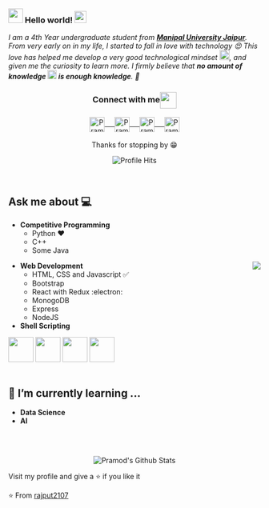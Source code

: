 ### <img src="https://github.com/rajput2107/rajput2107/blob/master/Assets/Hi.gif" width="29px"> Hello world!&nbsp;<img src="https://github.com/rajput2107/rajput2107/blob/master/Assets/Earth.gif" width="24px">
<em>I am a 4th Year undergraduate student from <a href="https://jaipur.manipal.edu/"><b>Manipal University Jaipur</b></a>. From very early on in my life, I started to fall in love with technology 😍 This love has helped me develop a very good technological mindset <img src="https://github.com/rajput2107/rajput2107/blob/master/Assets/PC.gif" height="20px"/>, and given me the curiosity to learn more. I firmly believe that **no amount of knowledge <img src="https://github.com/rajput2107/rajput2107/blob/master/Assets/Rocket.gif" height="18px"> is enough knowledge**. 🧠</em>
 <br/>
<div align="center">
  <h3 align="center">Connect with me<img align="center" src="https://github.com/rajput2107/rajput2107/blob/master/Assets/Handshake.gif" height="33px" /></h3> 
</div>
<p align="center">
 <a href="https://www.linkedin.com/in/pramod-kumar-4aa47616b/" target="blank">
  <img align="center" alt="Pramod's LinkedIn" width="30px" src="https://www.vectorlogo.zone/logos/linkedin/linkedin-icon.svg" /> &nbsp; &nbsp;
 </a>
 <a href="https://www.instagram.com/cyber_freak_21/" target="blank">
  <img align="center" alt="Pramod's Instagram" width="30px" src="https://www.vectorlogo.zone/logos/instagram/instagram-icon.svg" /> &nbsp; &nbsp;
 </a>
 <a href="https://twitter.com/pramod2107" target="blank">
  <img align="center" alt="Pramod's Twitter" width="30px" src="https://www.vectorlogo.zone/logos/twitter/twitter-official.svg" /> &nbsp; &nbsp;
 </a>
 <a href="https://medium.com/@pramodrana2107" target="blank">
  <img align="center" alt="Pramod's Twitter" width="30px" src="https://www.vectorlogo.zone/logos/medium/medium-tile.svg" />
 </a> 
  <br/>
  <br/>
  Thanks for stopping by 😁<br/>
</p>
<p align="center"><img alt="Profile Hits" src="https://hits.seeyoufarm.com/api/count/incr/badge.svg?url=https%3A%2F%2Fgithub.com%2Frajput2107%2F" /></p>
<br/>
<p>

## Ask me about :computer: 
- **Competitive Programming**
	- Python ❤️
	- C++
	- Some Java

<img align="right" src="https://github.com/rajput2107/rajput2107/blob/master/Assets/Developer.gif"/>

- **Web Development**
	- HTML, CSS and Javascript :white_check_mark:
	- Bootstrap
	- React with Redux :electron:
	- MonogoDB
  - Express
  - NodeJS  
- **Shell Scripting**


<code><a href="https://www.python.org/" target="_blank"><img height="50" src="https://www.vectorlogo.zone/logos/python/python-ar21.svg"></a></code>
<code><a href="https://www.linux.org/" target="_blank"><img height="50" src="https://www.vectorlogo.zone/logos/linux/linux-ar21.svg"></a></code>
<code><a href="https://reactjs.org/" target="_blank"><img height="50" src="https://www.vectorlogo.zone/logos/reactjs/reactjs-ar21.svg"></a></code>
<code><a href="https://www.docker.com/" target="_blank"><img height="50" src="https://www.vectorlogo.zone/logos/docker/docker-official.svg"></a></code>
<br/><br/>

## 🌱 I’m currently learning ...
- **Data Science**
- **AI**
<br/>
  <br/>



<p align="center">
<img align="center" src="https://github-readme-stats.vercel.app/api?username=rajput2107&&show_icons=true&theme=radical" alt="Pramod's Github Stats">
</p>  


Visit my profile and give a ⭐️ if you like it</p>

⭐️ From [rajput2107](https://github.com/rajput2107)
